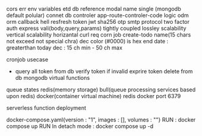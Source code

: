 cors err
env variables
etd
db reference
modal name single (mongodb default polular)
connet db 
controler
app-route-controler-code logic
odm
orm
callback hell
resfresh token 
jwt sha256
otp
smtp protocol
two factor auth
express vali(body,query,params)
tightly coupled
lossley 
scalability vertical
scalability horizantal
curl req
corn job
create-todo
name(15 chars not exceed not special chra) 
dec
color (#0000) is hex
end date : greaterthan today
dec : 15 ch min - 50 ch max


cronjob usecase
- query all token from db verify token if invalid exprire token delete from db
mongodb virtual functions




queue
states
redis(memory storage)
bull(queue processing services based upon redis)
docker(container virtual machine)
redis docker port 6379



serverless function
deployment

docker-compose.yaml{version : "1", images : [], volumes : ""}
RUN : docker compose up
RUN In detach mode : docker compose up -d